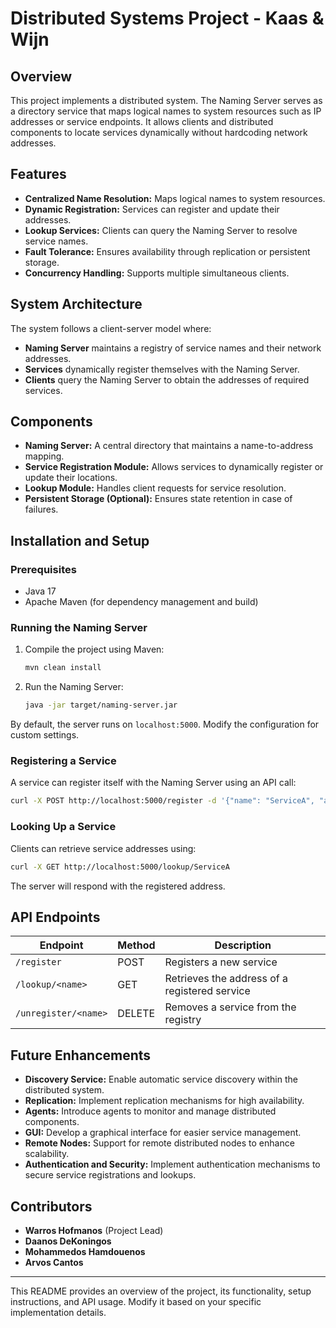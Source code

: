 # Distributed Systems Project - Kaas & Wijn

## Overview
This project implements a distributed system. The Naming Server serves as a directory service that maps logical names to system resources such as IP addresses or service endpoints. It allows clients and distributed components to locate services dynamically without hardcoding network addresses.

## Features
- **Centralized Name Resolution:** Maps logical names to system resources.
- **Dynamic Registration:** Services can register and update their addresses.
- **Lookup Services:** Clients can query the Naming Server to resolve service names.
- **Fault Tolerance:** Ensures availability through replication or persistent storage.
- **Concurrency Handling:** Supports multiple simultaneous clients.

## System Architecture
The system follows a client-server model where:
- **Naming Server** maintains a registry of service names and their network addresses.
- **Services** dynamically register themselves with the Naming Server.
- **Clients** query the Naming Server to obtain the addresses of required services.

## Components
- **Naming Server:** A central directory that maintains a name-to-address mapping.
- **Service Registration Module:** Allows services to dynamically register or update their locations.
- **Lookup Module:** Handles client requests for service resolution.
- **Persistent Storage (Optional):** Ensures state retention in case of failures.

## Installation and Setup
### Prerequisites
- Java 17
- Apache Maven (for dependency management and build)

### Running the Naming Server
1. Compile the project using Maven:
   ```bash
   mvn clean install
   ```
2. Run the Naming Server:
   ```bash
   java -jar target/naming-server.jar
   ```
By default, the server runs on `localhost:5000`. Modify the configuration for custom settings.

### Registering a Service
A service can register itself with the Naming Server using an API call:
```bash
curl -X POST http://localhost:5000/register -d '{"name": "ServiceA", "address": "192.168.1.10:8080"}' -H "Content-Type: application/json"
```

### Looking Up a Service
Clients can retrieve service addresses using:
```bash
curl -X GET http://localhost:5000/lookup/ServiceA
```
The server will respond with the registered address.

## API Endpoints
| Endpoint            | Method | Description |
|---------------------|--------|-------------|
| `/register`        | POST   | Registers a new service |
| `/lookup/<name>`   | GET    | Retrieves the address of a registered service |
| `/unregister/<name>` | DELETE | Removes a service from the registry |

## Future Enhancements
- **Discovery Service:** Enable automatic service discovery within the distributed system.
- **Replication:** Implement replication mechanisms for high availability.
- **Agents:** Introduce agents to monitor and manage distributed components.
- **GUI:** Develop a graphical interface for easier service management.
- **Remote Nodes:** Support for remote distributed nodes to enhance scalability.
- **Authentication and Security:** Implement authentication mechanisms to secure service registrations and lookups.

## Contributors
- **Warros Hofmanos** (Project Lead)
- **Daanos DeKoningos**
- **Mohammedos Hamdouenos**
- **Arvos Cantos**


---
This README provides an overview of the project, its functionality, setup instructions, and API usage. Modify it based on your specific implementation details.
